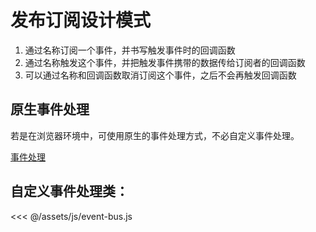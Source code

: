 # 发布订阅设计模式

1. 通过名称订阅一个事件，并书写触发事件时的回调函数
2. 通过名称触发这个事件，并把触发事件携带的数据传给订阅者的回调函数
3. 可以通过名称和回调函数取消订阅这个事件，之后不会再触发回调函数

## 原生事件处理

若是在浏览器环境中，可使用原生的事件处理方式，不必自定义事件处理。

[事件处理](../ECMAScript/%E4%BA%8B%E4%BB%B6%E5%A4%84%E7%90%86.md)

## 自定义事件处理类：

<<< @/assets/js/event-bus.js


